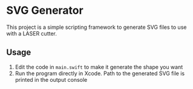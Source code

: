 # SVG Generator

This project is a simple scripting framework to generate SVG files to use with a LASER cutter.

## Usage

1. Edit the code in `main.swift` to make it generate the shape you want
2. Run the program directly in Xcode. Path to the generated SVG file is printed in the output console